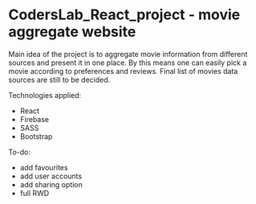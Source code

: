 # CodersLab_React_project - movie aggregate website

Main idea of the project is to aggregate movie information from different sources and present it in one place. By this means one can easily pick a movie according to preferences and reviews. Final list of movies data sources are still to be decided.  

Technologies applied:
- React
- Firebase
- SASS
- Bootstrap

To-do:
- add favourites
- add user accounts
- add sharing option
- full RWD
